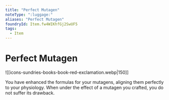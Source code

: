 ```yaml
---
title: "Perfect Mutagen"
noteType: ":luggage:"
aliases: "Perfect Mutagen"
foundryId: Item.fw4WIKhfGj2SwUF5
tags:
  - Item
---
```


# Perfect Mutagen
![[icons-sundries-books-book-red-exclamation.webp|150]]

You have enhanced the formulas for your mutagens, aligning them perfectly to your physiology. When under the effect of a mutagen you crafted, you do not suffer its drawback.
